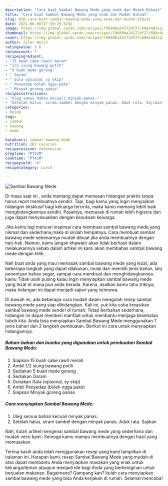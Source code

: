 ```yaml
---
description: "Cara buat Sambal Bawang Mede yang enak dan Mudah Dibuat"
title: "Cara buat Sambal Bawang Mede yang enak dan Mudah Dibuat"
slug: 820-cara-buat-sambal-bawang-mede-yang-enak-dan-mudah-dibuat
date: 2021-06-08T17:59:29.619Z
image: https://img-global.cpcdn.com/recipes/f0680ba24172df27/680x482cq70/sambal-bawang-mede-foto-resep-utama.jpg
thumbnail: https://img-global.cpcdn.com/recipes/f0680ba24172df27/680x482cq70/sambal-bawang-mede-foto-resep-utama.jpg
cover: https://img-global.cpcdn.com/recipes/f0680ba24172df27/680x482cq70/sambal-bawang-mede-foto-resep-utama.jpg
author: Tyler Welch
ratingvalue: 3.6
reviewcount: 7
recipeingredient:
- "15 buah cabe rawit merah"
- "1/2 siung bawang putih"
- "5 buah mede goreng"
- " Garam"
- " Gula opsional sy skip"
- " Penyedap boleh ngga pake"
- " Minyak goreng panas"
recipeinstructions:
- "Uleg semua bahan kecuali minyak panas."
- "Setelah halus, siram sambel dengan minyak panas. Aduk rata. Sajikan"
categories:
- Resep
tags:
- sambal
- bawang
- mede

katakunci: sambal bawang mede 
nutrition: 262 calories
recipecuisine: Indonesian
preptime: "PT22M"
cooktime: "PT43M"
recipeyield: "4"
recipecategory: Lunch

---
```



![Sambal Bawang Mede](https://img-global.cpcdn.com/recipes/f0680ba24172df27/680x482cq70/sambal-bawang-mede-foto-resep-utama.jpg)

Di masa  saat ini , anda memang dapat memesan hidangan praktis tanpa harus repot membuatnya sendiri. Tapi, bagi kamu yang ingin menyajikan hidangan eksklusif bagi keluarga tercinta, maka kamu memang lebih baik menghidangkannya sendiri. Pasalnya, memasak di rumah lebih higienis dan juga dapat menyesuaikan dengan kesukaan keluarga.

Jika kamu lagi mencari inspirasi cara membuat sambal bawang mede yang nikmat dan sederhana,maka di sinilah tempatnya. Cara membuat sambal bawang mede  sebenarnya mudah dibuat jika anda membuatnya dengan hati-hati. Namun, kamu jangan khawatir akan tidak berhasil dalam melakukannya 
sebab dalam artikel ini kami akan membahas sambal bawang mede dengan teliti.  



Nah buat anda yang mau memasak sambal bawang mede yang lezat, ada beberapa langkah yang dapat dilakukan, mulai dari memilih jenis bahan, lalu penentuan bahan segar, sampai cara membuat dan menghidangkannya. kamu Tidak usah pusing kalau ingin menyiapkan sambal bawang mede yang lezat di mana pun anda berada. Karena, asalkan kamu  tahu triknya, maka hidangan ini dapat menjadi sajian yang istimewa.

Di bawah ini, ada beberapa cara mudah dalam mengolah resep sambal bawang mede yang siap dihidangkan. Kali ini, yuk kita coba kreasikan sambal bawang mede sendiri di rumah. Tetap berbahan sederhana, hidangan ini dapat memberi manfaat untuk membantu menjaga kesehatan tubuh kita. Anda bisa menyiapkan Sambal Bawang Mede menggunakan 7 jenis bahan dan 2 langkah pembuatan. Berikut ini cara untuk menyiapkan hidangannya.

<!--inarticleads1-->

##### Bahan-bahan dan bumbu yang digunakan untuk pembuatan Sambal Bawang Mede:

1. Siapkan 15 buah cabe rawit merah
1. Ambil 1/2 siung bawang putih
1. Sediakan 5 buah mede goreng
1. Sediakan  Garam
1. Gunakan  Gula (opsional, sy skip)
1. Ambil  Penyedap (boleh ngga pake)
1. Siapkan  Minyak goreng panas




<!--inarticleads2-->

##### Cara menyiapkan Sambal Bawang Mede:

1. Uleg semua bahan kecuali minyak panas.
1. Setelah halus, siram sambel dengan minyak panas. Aduk rata. Sajikan




Nah, itulah artikel mengenai  sambal bawang mede  yang sederhana dan mudah versi kami. Semoga kamu mampu membuatnya dengan hasil yang memuaskan. 

Terima kasih anda telah menggunakan resep yang kami tampilkan di halaman ini. Harapan kami, resep  Sambal Bawang Mede yang mudah di atas dapat membantu Anda menyiapkan masakan yang enak untuk keluarga/teman ataupun menjadi ide bagi Anda yang berkeinginan untuk berjualan makanan. Bagaimana? Gampang kan? Itulah cara menyiapkan sambal bawang mede yang bisa Anda kerjakan di rumah. Selamat mencoba!

